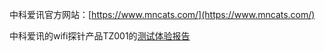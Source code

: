 中科爱讯官方网站：[https://www.mncats.com/](https://www.mncats.com/)

中科爱讯的wifi探针产品TZ001的[测试体验报告](https://github.com/wbwangk/wbwangk.github.io/wiki/wifi%E5%97%85%E6%8E%A2)
